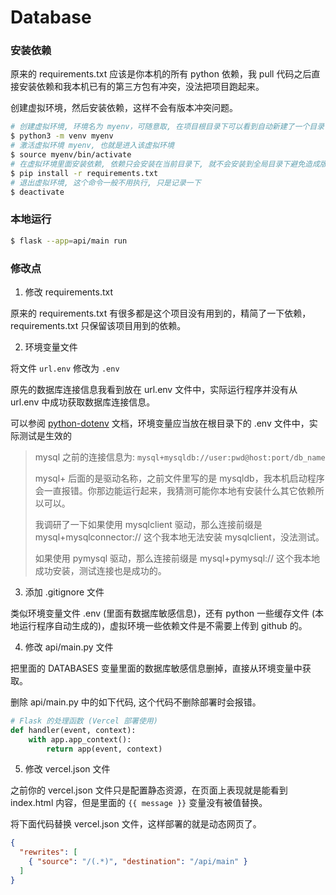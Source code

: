 # Database

### 安装依赖

原来的 requirements.txt 应该是你本机的所有 python 依赖，我 pull 代码之后直接安装依赖和我本机已有的第三方包有冲突，没法把项目跑起来。

创建虚拟环境，然后安装依赖，这样不会有版本冲突问题。

``` bash
# 创建虚拟环境, 环境名为 myenv，可随意取, 在项目根目录下可以看到自动新建了一个目录 myenv
$ python3 -m venv myenv
# 激活虚拟环境 myenv, 也就是进入该虚拟环境
$ source myenv/bin/activate
# 在虚拟环境里面安装依赖, 依赖只会安装在当前目录下, 就不会安装到全局目录下避免造成版本冲突
$ pip install -r requirements.txt
# 退出虚拟环境, 这个命令一般不用执行, 只是记录一下
$ deactivate
```

### 本地运行

``` bash
$ flask --app=api/main run
```

### 修改点

1. 修改 requirements.txt 

原来的 requirements.txt 有很多都是这个项目没有用到的，精简了一下依赖，requirements.txt 只保留该项目用到的依赖。

2. 环境变量文件

将文件 `url.env` 修改为 `.env`

原先的数据库连接信息我看到放在 url.env 文件中，实际运行程序并没有从 url.env 中成功获取数据库连接信息。

可以参阅 [python-dotenv](https://pypi.org/project/python-dotenv/) 文档，环境变量应当放在根目录下的 .env 文件中，实际测试是生效的

> mysql 之前的连接信息为: `mysql+mysqldb://user:pwd@host:port/db_name`
> 
> mysql+ 后面的是驱动名称，之前文件里写的是 mysqldb，我本机启动程序会一直报错。你那边能运行起来，我猜测可能你本地有安装什么其它依赖所以可以。
>
> 我调研了一下如果使用 mysqlclient 驱动，那么连接前缀是 mysql+mysqlconnector:// 这个我本地无法安装 mysqlclient，没法测试。
>
> 如果使用 pymysql 驱动，那么连接前缀是 mysql+pymysql:// 这个我本地成功安装，测试连接也是成功的。

3. 添加 .gitignore 文件

类似环境变量文件 .env (里面有数据库敏感信息)，还有 python 一些缓存文件 (本地运行程序自动生成的)，虚拟环境一些依赖文件是不需要上传到 github 的。

4. 修改 api/main.py 文件

把里面的 DATABASES 变量里面的数据库敏感信息删掉，直接从环境变量中获取。

删除 api/main.py 中的如下代码, 这个代码不删除部署时会报错。

``` python
# Flask 的处理函数 (Vercel 部署使用)
def handler(event, context):
    with app.app_context():
        return app(event, context)
```

5. 修改 vercel.json 文件

之前你的 vercel.json 文件只是配置静态资源，在页面上表现就是能看到 index.html 内容，但是里面的 `{{ message }}` 变量没有被值替换。

将下面代码替换 vercel.json 文件，这样部署的就是动态网页了。

``` json
{
  "rewrites": [
    { "source": "/(.*)", "destination": "/api/main" }
  ]
}
```